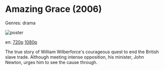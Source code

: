 # Amazing Grace (2006)

Genres: drama

![poster](http://image.tmdb.org/t/p/w500/gSipFYPRTESPf9RD6c6nX9JRtqT.jpg)

en:
  [720p](magnet:?xt=urn:btih:AC0E0927FA1FA2C70100CF28BA5B92DC9E4A367F&tr=udp://glotorrents.pw:6969/announce&tr=udp://tracker.opentrackr.org:1337/announce&tr=udp://torrent.gresille.org:80/announce&tr=udp://tracker.openbittorrent.com:80&tr=udp://tracker.coppersurfer.tk:6969&tr=udp://tracker.leechers-paradise.org:6969&tr=udp://p4p.arenabg.ch:1337&tr=udp://tracker.internetwarriors.net:1337)
  [1080p](magnet:?xt=urn:btih:9A3EF94C695586CD211B697709E87221F5AF040D&tr=udp://glotorrents.pw:6969/announce&tr=udp://tracker.opentrackr.org:1337/announce&tr=udp://torrent.gresille.org:80/announce&tr=udp://tracker.openbittorrent.com:80&tr=udp://tracker.coppersurfer.tk:6969&tr=udp://tracker.leechers-paradise.org:6969&tr=udp://p4p.arenabg.ch:1337&tr=udp://tracker.internetwarriors.net:1337)
  


The true story of William Wilberforce's courageous quest to end the British slave trade. Although meeting intense opposition, his minister, John Newton, urges him to see the cause through.
